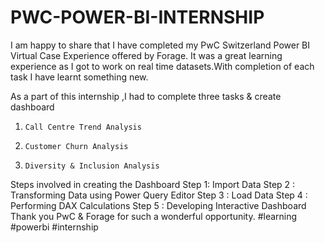 # PWC-POWER-BI-INTERNSHIP
I am happy to share that I have completed my PwC Switzerland Power BI Virtual Case Experience offered by Forage. It was a great learning experience as I got to work on real time datasets.With completion of each task I have learnt something new.

As a part of this internship ,I had to complete three tasks & create dashboard
1)     Call Centre Trend Analysis
2)     Customer Churn Analysis
3)     Diversity & Inclusion Analysis

Steps involved in creating the Dashboard
Step 1: Import Data
Step 2 : Transforming Data using Power Query Editor
Step 3 : Load Data
Step 4 : Performing DAX Calculations
Step 5 : Developing Interactive Dashboard
Thank you PwC & Forage for such a wonderful opportunity.
#learning #powerbi #internship

